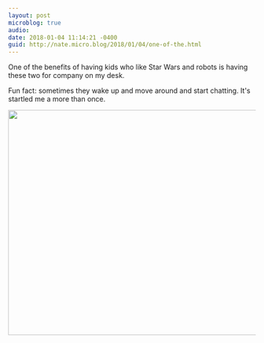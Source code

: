 ```yaml
---
layout: post
microblog: true
audio: 
date: 2018-01-04 11:14:21 -0400
guid: http://nate.micro.blog/2018/01/04/one-of-the.html
---
```

One of the benefits of having kids who like Star Wars and robots is having these two for company on my desk.

Fun fact: sometimes they wake up and move around and start chatting. It's startled me a more than once.

<img src="http://nate.micro.blog/uploads/2018/1d394255ee.jpg" width="600" height="458" />
